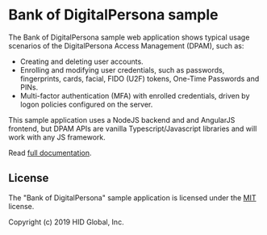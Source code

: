 # Bank of DigitalPersona sample

The Bank of DigitalPersona sample web application shows typical usage scenarios of the
DigitalPersona Access Management (DPAM), such as:

* Creating and deleting user accounts.
* Enrolling and modifying user credentials, such as passwords, fingerprints, cards, facial, 
  FIDO (U2F) tokens, One-Time Passwords and PINs.
* Multi-factor authentication (MFA) with enrolled credentials, driven by logon policies configured on the server.

This sample application uses a NodeJS backend and and AngularJS frontend, but DPAM APIs are vanilla 
Typescript/Javascript libraries and will work with any JS framework.

Read [full documentation](https://hidglobal.github.io/digitalpersona-sample-angularjs/).


## License

The "Bank of DigitalPersona" sample application is licensed under the [MIT](./LICENSE) license.

Copyright (c) 2019 HID Global, Inc.
